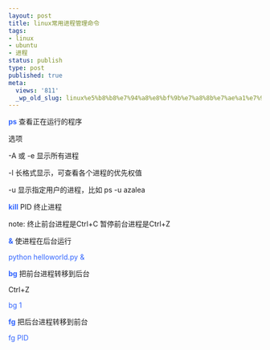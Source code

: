 ```yaml
---
layout: post
title: linux常用进程管理命令
tags:
- linux
- ubuntu
- 进程
status: publish
type: post
published: true
meta:
  views: '811'
  _wp_old_slug: linux%e5%b8%b8%e7%94%a8%e8%bf%9b%e7%a8%8b%e7%ae%a1%e7%90%86%e5%91%bd%e4%bb%a4
---
```

<font color="#3366ff"><strong>ps</strong></font> 查看正在运行的程序

选项

-A 或 -e 显示所有进程

-l 长格式显示，可查看各个进程的优先权值

-u 显示指定用户的进程，比如 ps -u azalea

<strong><font color="#3366ff">kill</font></strong> PID 终止进程

note: 终止前台进程是Ctrl+C  暂停前台进程是Ctrl+Z

<strong><font color="#3366ff">&amp;</font></strong> 使进程在后台运行

<font color="#3366ff">python helloworld.py &amp;</font>

<font color="#3366ff"><strong>bg</strong></font> 把前台进程转移到后台

Ctrl+Z

<font color="#3366ff">bg 1</font>

<strong><font color="#3366ff">fg</font></strong> 把后台进程转移到前台

<font color="#3366ff">fg PID </font>
